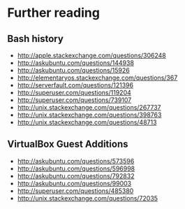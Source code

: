 Further reading
===============

Bash history
------------

- http://apple.stackexchange.com/questions/306248
- http://askubuntu.com/questions/144938
- http://askubuntu.com/questions/15926
- http://elementaryos.stackexchange.com/questions/367
- http://serverfault.com/questions/121396
- http://superuser.com/questions/119204
- http://superuser.com/questions/739107
- http://unix.stackexchange.com/questions/267737
- http://unix.stackexchange.com/questions/398763
- http://unix.stackexchange.com/questions/48713

VirtualBox Guest Additions
--------------------------

- http://askubuntu.com/questions/573596
- http://askubuntu.com/questions/596998
- http://askubuntu.com/questions/792832
- http://askubuntu.com/questions/99003
- http://superuser.com/questions/485380
- http://unix.stackexchange.com/questions/72035
